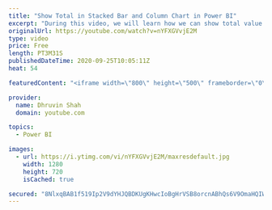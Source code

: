 ```yaml
---
title: "Show Total in Stacked Bar and Column Chart in Power BI"
excerpt: "During this video, we will learn how we can show total value in a stacked bar chart and stacked column chart in Power BI. Earlier to show the total value in stacked bar chart and column chart we need to use some alternative approach. Now, with this new Power BI update, you can easily show Total by turn"
originalUrl: https://youtube.com/watch?v=nYFXGVvjE2M
type: video
price: Free
length: PT3M31S
publishedDateTime: 2020-09-25T10:05:11Z
heat: 54

featuredContent: "<iframe width=\"800\" height=\"500\" frameborder=\"0\" src=\"https://www.youtube.com/embed/nYFXGVvjE2M\" allow=\"accelerometer; autoplay; encrypted-media; gyroscope; picture-in-picture\" allowfullscreen></iframe>"

provider:
  name: Dhruvin Shah
  domain: youtube.com

topics:
  - Power BI

images:
  - url: https://i.ytimg.com/vi/nYFXGVvjE2M/maxresdefault.jpg
    width: 1280
    height: 720
    isCached: true

secured: "8NlxqBAB1f519Ip2V9dYHJQBDKUgKHwcIoBgHrVSB8orcnABhQs6V9OmaHQIW6J3KqO8J/lzKLb0GZQ8oicHVo3Wy8GwyQrcwqCpuE53mJ/h0TJGd2Yl4yJKSumsxYYy+u/KW6syVH9wJLTS5ef5ia9rjLDHT5J/8kQPEfT3NBwOxkhvOE9Ff0p4gnjD0T8jYKsnTRvuZmzjElDIxV08P5Jx3uvcznjhd5Gp6PFnUrCFlzisakIGkUtD7H4ZnOweN2rciekc6q6nLosp2HalV+6Wqey35fbmKCLmC+uRTP2b44rrDOchIZZd7wVTT+/5Fu3yEzPe2CwpA7UvedwWMViN4bPEYgrzLHb/UqTrmjqqc1gdTSnTLLaZAZCuOOc04UOLeOodqN+sTf1t5gYlgoTdbTS1jkgrsFYvYmJxR5I=;cgKZs3ogDA/wG/HIQTvEIw=="
---
```


